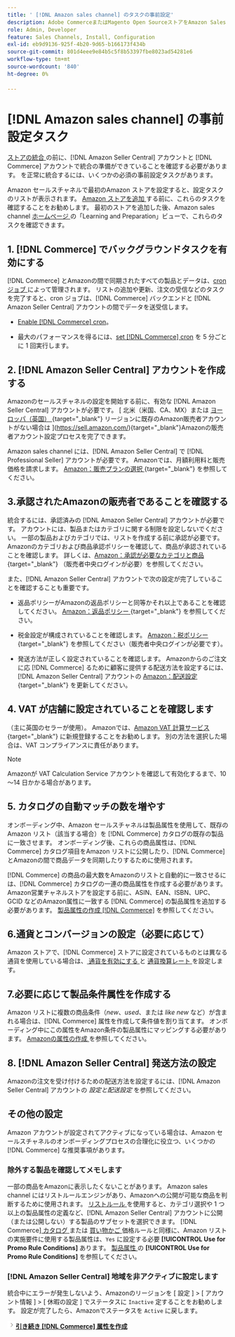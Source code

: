 ```yaml
---
title: ' [!DNL Amazon sales channel] のタスクの事前設定'
description: Adobe CommerceまたはMagento Open SourceストアをAmazon Sales Channelに統合する前に、完了する必要があるタスクを確認します。
role: Admin, Developer
feature: Sales Channels, Install, Configuration
exl-id: eb9d9136-925f-4b20-9d65-b166173f434b
source-git-commit: 801d4eee9e84b5c5f8b53397fbe8023ad54281e6
workflow-type: tm+mt
source-wordcount: '840'
ht-degree: 0%

---
```


# [!DNL Amazon sales channel] の事前設定タスク

[ ストアの統合 ](./store-integration.md) の前に、[!DNL Amazon Seller Central] アカウントと [!DNL Commerce] アカウントで統合の準備ができていることを確認する必要があります。 を正常に統合するには、いくつかの必須の事前設定タスクがあります。

Amazon セールスチャネルで最初のAmazon ストアを設定すると、設定タスクのリストが表示されます。 [Amazon ストアを追加 ](./store-integration.md) する前に、これらのタスクを確認することをお勧めします。 最初のストアを追加した後、Amazon sales channel [ ホームページ ](./amazon-sales-channel-home.md) の「Learning and Preparation」ビューで、これらのタスクを確認できます。

## 1. [!DNL Commerce] でバックグラウンドタスクを有効にする

[!DNL Commerce] とAmazonの間で同期されたすべての製品とデータは、[cron ジョブ ](https://experienceleague.adobe.com/docs/commerce-admin/systems/tools/cron.html) によって管理されます。 リストの追加や更新、注文の受信などのタスクを完了すると、cron ジョブは、[!DNL Commerce] バックエンドと [!DNL Amazon Seller Central] アカウントの間でデータを送受信します。

- [Enable [!DNL Commerce] cron](https://experienceleague.adobe.com/docs/commerce-admin/systems/tools/cron.html)。

- 最大のパフォーマンスを得るには、[set [!DNL Commerce] cron](https://experienceleague.adobe.com/docs/commerce-admin/config/advanced/system.html) を 5 分ごとに 1 回実行します。

## 2. [!DNL Amazon Seller Central] アカウントを作成する

Amazonのセールスチャネルの設定を開始する前に、有効な [!DNL Amazon Seller Central] アカウントが必要です。 [ 北米（米国、CA、MX）または [ ヨーロッパ（英国） ](https://sell.amazon.co.uk/sell-online/beginners-guide){target="_blank"} リージョンに既存のAmazon販売者アカウントがない場合は ](https://sell.amazon.com/){target="_blank"}Amazonの販売者アカウント設定プロセスを完了できます。

Amazon sales channel には、[!DNL Amazon Seller Central] で [!DNL Professional Seller] アカウントが必要です。 Amazonでは、月額利用料と販売価格を請求します。 [Amazon：販売プランの選択 ](https://sell.amazon.com/pricing.html){target="_blank"} を参照してください。

## 3.承認されたAmazonの販売者であることを確認する

統合するには、承認済みの [!DNL Amazon Seller Central] アカウントが必要です。 アカウントには、製品またはカテゴリに関する制限を設定しないでください。 一部の製品およびカテゴリでは、リストを作成する前に承認が必要です。 Amazonのカテゴリおよび商品承認ポリシーを確認して、商品が承認されていることを確認します。 詳しくは、[Amazon：承認が必要なカテゴリと商品 ](https://sellercentral.amazon.com/gp/help/200333160){target="_blank"} （販売者中央ログインが必要）を参照してください。

また、[!DNL Amazon Seller Central] アカウントで次の設定が完了していることを確認することも重要です。

- 返品ポリシーがAmazonの返品ポリシーと同等かそれ以上であることを確認してください。 [Amazon：返品ポリシー ](https://www.amazon.com/gp/help/customer/display.html){target="_blank"} を参照してください。

- 税金設定が構成されていることを確認します。 [Amazon：税ポリシー ](https://sellercentral.amazon.com/gp/help/external/help.html){target="_blank"} を参照してください（販売者中央ログインが必要です）。

- 発送方法が正しく設定されていることを確認します。 Amazonからのご注文に応 [!DNL Commerce] るために顧客に提供する配送方法を設定するには、[!DNL Amazon Seller Central] アカウントの [Amazon：配送設定 ](https://sellercentral.amazon.com/sbr/ref=xx_shipset_dnav_xx#shipping_templates){target="_blank"} を更新してください。

## 4. VAT が店舗に設定されていることを確認します

（主に英国のセラーが使用）。 Amazonでは、[Amazon VAT 計算サービス ](https://sell.amazon.co.uk/learn/vat-resources#vat-services-on-amazon){target="_blank"} に新規登録することをお勧めします。 別の方法を選択した場合は、VAT コンプライアンスに責任があります。

>[!NOTE]
>
>Amazonが VAT Calculation Service アカウントを確認して有効化するまで、10～14 日かかる場合があります。

## 5. カタログの自動マッチの数を増やす

オンボーディング中、Amazon セールスチャネルは製品属性を使用して、既存のAmazon リスト（該当する場合）を [!DNL Commerce] カタログの既存の製品に一致させます。 オンボーディング後、これらの商品属性は、[!DNL Commerce] カタログ項目をAmazon リストに公開したり、[!DNL Commerce] とAmazonの間で商品データを同期したりするために使用されます。

[!DNL Commerce] の商品の最大数をAmazonのリストと自動的に一致させるには、[!DNL Commerce] カタログの一連の商品属性を作成する必要があります。 Amazon営業チャネルストアを設定する前に、ASIN、EAN、ISBN、UPC、GCID などのAmazon属性に一致する [!DNL Commerce] の製品属性を追加する必要があります。 [ 製品属性の作成  [!DNL Commerce]](./ob-creating-magento-attributes.md) を参照してください。

## 6.通貨とコンバージョンの設定（必要に応じて）

Amazon ストアで、[!DNL Commerce] ストアに設定されているものとは異なる通貨を使用している場合は、[ 通貨を有効にする ](https://experienceleague.adobe.com/docs/commerce-admin/config/general/currency-setup.html) と [ 通貨換算レート ](https://experienceleague.adobe.com/docs/commerce-admin/stores-sales/site-store/currency/currency-update.html) を設定します。

## 7.必要に応じて製品条件属性を作成する

Amazon リストに複数の商品条件（_new_、_used_、または _like new_ など）が含まれる場合は、[!DNL Commerce] 属性を作成して条件値を割り当てます。 オンボーディング中にこの属性をAmazon条件の製品属性にマッピングする必要があります。 [Amazonの属性の作成 ](./ob-creating-magento-attributes.md) を参照してください。

## 8. [!DNL Amazon Seller Central] 発送方法の設定

Amazonの注文を受け付けるための配送方法を設定するには、[!DNL Amazon Seller Central] アカウントの _設定と配送設定_ を参照してください。

## その他の設定

Amazon アカウントが設定されてアクティブになっている場合は、Amazon セールスチャネルのオンボーディングプロセスの合理化に役立つ、いくつかの [!DNL Commerce] な推奨事項があります。

### 除外する製品を確認してメモします

一部の商品をAmazonに表示したくないことがあります。 Amazon sales channel にはリストルールエンジンがあり、Amazonへの公開が可能な商品を判断するために使用されます。 [ リストルール ](./listing-rules.md) を使用すると、カテゴリ選択や 1 つ以上の製品属性の定義など、[!DNL Amazon Seller Central] アカウントに公開（または公開しない）する製品のサブセットを選択できます。 [!DNL Commerce][ カタログ ](https://experienceleague.adobe.com/docs/commerce-admin/marketing/promotions/catalog-rules/price-rules-catalog.html) または [ 買い物かご ](https://experienceleague.adobe.com/docs/commerce-admin/marketing/promotions/cart-rules/price-rules-cart.html) 価格ルールと同様に、Amazon リストの実施要件に使用する製品属性は、`Yes` に設定する必要 **[!UICONTROL Use for Promo Rule Conditions]** あります。 [ 製品属性 ](https://experienceleague.adobe.com/docs/commerce-admin/catalog/product-attributes/product-attributes.html) の **[!UICONTROL Use for Promo Rule Conditions]** を参照してください。

### [!DNL Amazon Seller Central] 地域を非アクティブに設定します

統合中にエラーが発生しないよう、Amazonのリージョンを [ 設定 ] > [ アカウント情報 ] > [ 休暇の設定 ] でステータスに `Inactive` 定することをお勧めします。 設定が完了したら、Amazonでステータスを `Active` に戻します。

![ 次へアイコン ](assets/btn-next.png)[**引き続き [!DNL Commerce] 属性を作成**](./ob-creating-magento-attributes.md)
